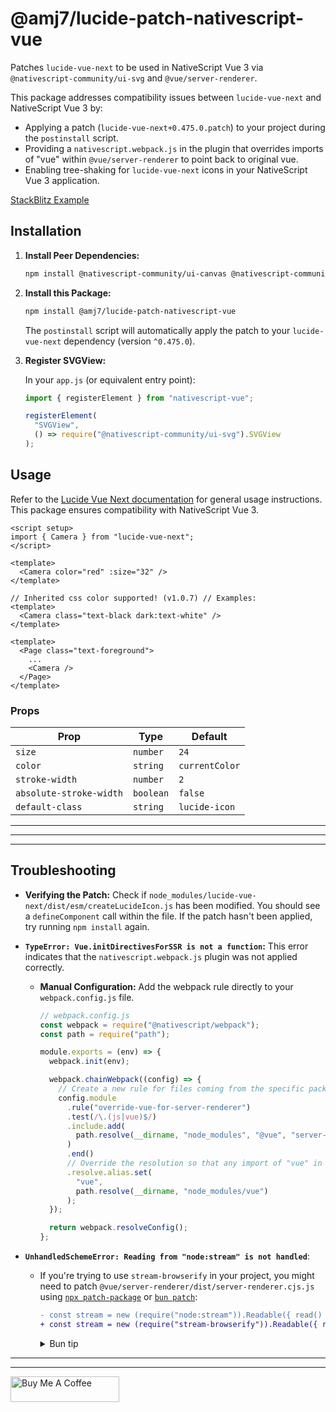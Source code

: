 # @amj7/lucide-patch-nativescript-vue

Patches `lucide-vue-next` to be used in NativeScript Vue 3 via `@nativescript-community/ui-svg` and `@vue/server-renderer`.

This package addresses compatibility issues between `lucide-vue-next` and NativeScript Vue 3 by:

- Applying a patch (`lucide-vue-next+0.475.0.patch`) to your project during the `postinstall` script.
- Providing a `nativescript.webpack.js` in the plugin that overrides imports of "vue" within `@vue/server-renderer` to point back to original vue.
- Enabling tree-shaking for `lucide-vue-next` icons in your NativeScript Vue 3 application.

[StackBlitz Example](https://stackblitz.com/edit/nativescript-vue3-lucide-vue-next-icons-patch?file=src%2Fcomponents%2FHome.vue)

## Installation

1.  **Install Peer Dependencies:**

    ```bash
    npm install @nativescript-community/ui-canvas @nativescript-community/ui-svg @vue/server-renderer
    ```

2.  **Install this Package:**

    ```bash
    npm install @amj7/lucide-patch-nativescript-vue
    ```

    The `postinstall` script will automatically apply the patch to your `lucide-vue-next` dependency (version `^0.475.0`).

3.  **Register SVGView:**

    In your `app.js` (or equivalent entry point):

    ```ts
    import { registerElement } from "nativescript-vue";

    registerElement(
      "SVGView",
      () => require("@nativescript-community/ui-svg").SVGView
    );
    ```

## Usage

Refer to the [Lucide Vue Next documentation](https://lucide.dev/guide/packages/lucide-vue-next) for general usage instructions. This package ensures compatibility with NativeScript Vue 3.

```vue
<script setup>
import { Camera } from "lucide-vue-next";
</script>

<template>
  <Camera color="red" :size="32" />
</template>
```

```vue
// Inherited css color supported! (v1.0.7) // Examples:
<template>
  <Camera class="text-black dark:text-white" />
</template>

<template>
  <Page class="text-foreground">
    ...
    <Camera />
  </Page>
</template>
```

### Props

| Prop                    | Type      | Default        |
| ----------------------- | --------- | -------------- |
| `size`                  | `number`  | `24`           |
| `color`                 | `string`  | `currentColor` |
| `stroke-width`          | `number`  | `2`            |
| `absolute-stroke-width` | `boolean` | `false`        |
| `default-class`         | `string`  | `lucide-icon`  |

---

---

---

## Troubleshooting

- **Verifying the Patch:** Check if `node_modules/lucide-vue-next/dist/esm/createLucideIcon.js` has been modified. You should see a `defineComponent` call within the file. If the patch hasn't been applied, try running `npm install` again.

- **`TypeError: Vue.initDirectivesForSSR is not a function`:** This error indicates that the `nativescript.webpack.js` plugin was not applied correctly.

  - **Manual Configuration:** Add the webpack rule directly to your `webpack.config.js` file.

    ```ts
    // webpack.config.js
    const webpack = require("@nativescript/webpack");
    const path = require("path");

    module.exports = (env) => {
      webpack.init(env);

      webpack.chainWebpack((config) => {
        // Create a new rule for files coming from the specific package.
        config.module
          .rule("override-vue-for-server-renderer")
          .test(/\.(js|vue)$/)
          .include.add(
            path.resolve(__dirname, "node_modules", "@vue", "server-renderer")
          )
          .end()
          // Override the resolution so that any import of "vue" in @vue/server-renderer files points to the original Vue package
          .resolve.alias.set(
            "vue",
            path.resolve(__dirname, "node_modules/vue")
          );
      });

      return webpack.resolveConfig();
    };
    ```

- **`UnhandledSchemeError: Reading from "node:stream" is not handled`**:

  - If you're trying to use `stream-browserify` in your project, you might need to patch `@vue/server-renderer/dist/server-renderer.cjs.js` using [`npx patch-package`](https://www.npmjs.com/package/patch-package) or [`bun patch`](https://bun.sh/docs/install/patch):

    ```diff
    - const stream = new (require("node:stream")).Readable({ read() {
    + const stream = new (require("stream-browserify")).Readable({ read() {
    ```

    <details>
    <summary>Bun tip</summary>

    If using Bun, there's a [known bug](https://github.com/oven-sh/bun/issues/12090) that breaks bun patch with @scoped packages. So you'll need to use quotes around the package name and fix the file .patch filename manually to @vue+server-renderer@3.5.13.patch once done.

    </details>

---

---

<a href="https://buymeacoffee.com/amj7" target="_blank"><img src="https://cdn.buymeacoffee.com/buttons/default-orange.png" alt="Buy Me A Coffee" height="41" width="174"></a>
